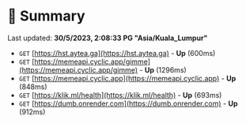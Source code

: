 # 📖 Summary
Last updated: **30/5/2023, 2:08:33 PG "Asia/Kuala_Lumpur"**

- `GET` [https://hst.aytea.ga](https://hst.aytea.ga) - **Up** (600ms)
- `GET` [https://memeapi.cyclic.app/gimme](https://memeapi.cyclic.app/gimme) - **Up** (1296ms)
- `GET` [https://memeapi.cyclic.app](https://memeapi.cyclic.app) - **Up** (848ms)
- `GET` [https://klik.ml/health](https://klik.ml/health) - **Up** (693ms)
- `GET` [https://dumb.onrender.com](https://dumb.onrender.com) - **Up** (912ms)
